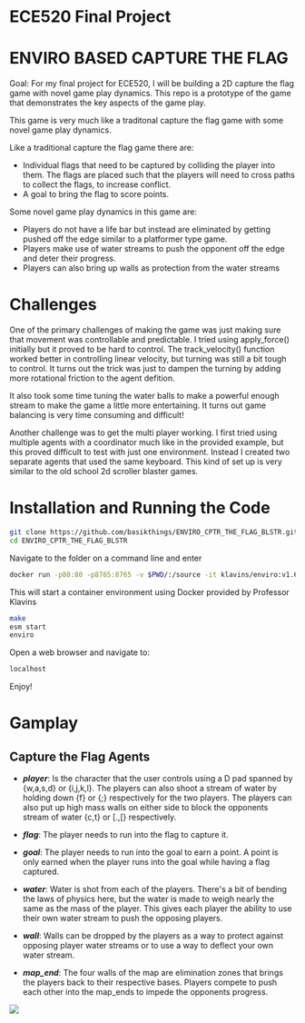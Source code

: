 # ECE520 Final Project

ENVIRO BASED CAPTURE THE FLAG
===

Goal: For my final project for ECE520, I will be building a 2D capture the flag game with novel game play dynamics. This repo is a prototype of the game that demonstrates the key aspects of the game play.

This game is very much like a traditonal capture the flag game with some novel game play dynamics. 

Like a traditional capture the flag game there are: 
- Individual flags that need to be captured by colliding the player into them. The flags are placed such that the players will need to cross paths to collect the flags, to increase conflict. 
- A goal to bring the flag to score points. 

Some novel game play dynamics in this game are: 
- Players do not have a life bar but instead are eliminated by getting pushed off the edge similar to a platformer type game. 
- Players make use of water streams to push the opponent off the edge and deter their progress. 
- Players can also bring up walls as protection from the water streams

Challenges 
=== 
One of the primary challenges of making the game was just making sure that movement was controllable and predictable. I tried using apply_force() initially but it proved to be hard to control. The track_velocity() function worked better in controlling linear velocity, but turning was still a bit tough to control. It turns out the trick was just to dampen the turning by adding more rotational friction to the agent defition. 

It also took some time tuning the water balls to make a powerful enough stream to make the game a little more entertaining. It turns out game balancing is very time consuming and difficult! 

Another challenge was to get the multi player working. I first tried using multiple agents with a coordinator much like in the provided example, but this proved difficult to test with just one environment. Instead I created two separate agents that used the same keyboard. This kind of set up is very similar to the old school 2d scroller blaster games. 

Installation and Running the Code
=== 
```bash 
git clone https://github.com/basikthings/ENVIRO_CPTR_THE_FLAG_BLSTR.git
cd ENVIRO_CPTR_THE_FLAG_BLSTR
```

Navigate to the folder on a command line and enter 

```bash 
docker run -p80:80 -p8765:8765 -v $PWD/:/source -it klavins/enviro:v1.6 bash
```

This will start a container environment using Docker provided by Professor Klavins

```bash 
make
esm start
enviro
```
Open a web browser and navigate to: 
```html 
localhost
```
Enjoy! 

Gamplay
===
Capture the Flag Agents
---
- ***player***: Is the character that the user controls using a D pad spanned by {w,a,s,d} or {i,j,k,l}. The players can also shoot a stream of water by holding down {f} or {;} respectively for the two players. The players can also put up high mass walls on either side to block the opponents stream of water {c,t} or [.,[} respectively.  

- ***flag***: The player needs to run into the flag to capture it. 

- ***goal***: The player needs to run into the goal to earn a point. A point is only earned when the player runs into the goal while having a flag captured. 

- ***water***: Water is shot from each of the players. There's a bit of bending the laws of physics here, but the water is made to weigh nearly the same as the mass of the player. This gives each player the ability to use their own water stream to push the opposing players. 

- ***wall***: Walls can be dropped by the players as a way to protect against opposing player  water streams or to use a way to deflect your own water stream. 

- ***map_end***: The four walls of the map are elimination zones that brings the players back to their respective bases. Players compete to push each other into the map_ends to impede the opponents progress. 


<img src = "https://github.com/basikthings/ENVIRO_CPTR_THE_FLAG_BLSTR/tree/master/images/gameplay.png">